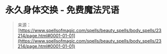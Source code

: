<!--yml

分类：未分类

日期：2024年06月12日19:08:13

-->

# 永久身体交换 - 免费魔法咒语

> 来源：[https://www.spellsofmagic.com/spells/beauty_spells/body_spells/23214/page.html#0001-01-01](https://www.spellsofmagic.com/spells/beauty_spells/body_spells/23214/page.html#0001-01-01)
